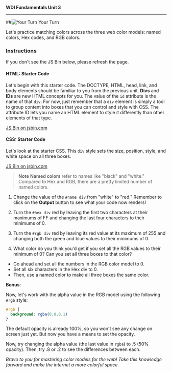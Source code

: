 **WDI Fundamentals Unit 3**

---

##![Your Turn](../assets/exercise.png) Your Turn

Let's practice matching colors across the three web color models: named colors, Hex codes, and RGB colors.

### Instructions
If you don't see the JS Bin below, please refresh the page.

#### HTML: Starter Code

Let's begin with this starter code. The DOCTYPE, HTML, head, link, and body elements should be familiar to you from the previous unit. **Divs** and **IDs** are new HTML concepts for you. The value of the `id` attribute is the name of that `div`. For now, just remember that a `div` element is simply a tool to group content into boxes that you can control and style with CSS. The attribute ID lets you name an HTML element to style it differently than other elements of that type.

<a class="jsbin-embed" href="http://jsbin.com/goyaqo/2/embed?html&height=600px">JS Bin on jsbin.com</a><script src="http://static.jsbin.com/js/embed.min.js?3.35.11"></script>

#### CSS: Starter Code
Let's look at the starter CSS. This `div` style sets the size, position, style, and white space on all three boxes.

<a class="jsbin-embed" href="http://jsbin.com/goyaqo/2/embed?css">JS Bin on jsbin.com</a><script src="http://static.jsbin.com/js/embed.min.js?3.35.11"></script>

>**Note** **Named colors** refer to names like "black" and "white." Compared to Hex and RGB, there are a pretty limited number of named colors.

1) Change the value of the `#name div` from "white" to "red." Remember to click on the **Output** button to see what your code now renders!

2) Turn the `#hex div` red by leaving the first two characters at their maximums of FF and changing the last four characters to their minimums of 0.

3) Turn the `#rgb div` red by leaving its red value at its maximum of 255 and changing both the green and blue values to their minimums of 0.

4) What color do you think you'd get if you set all the RGB values to their minimum of 0? Can you set all three boxes to that color?
  * Go ahead and set all the numbers in the RGB color model to 0.
  * Set all six characters in the Hex div to 0.
  * Then, use a named color to make all three boxes the same color.

**Bonus**:

Now, let's work with the alpha value in the RGB model using the following `#rgb` style:

```css
#rgb {
  background: rgba(0,0,0,1)
}
```

The default opacity is already 100%, so you won't see any change on screen just yet. But now you have a means to set the opacity.

Now, try changing the alpha value (the last value in `rgba`) to .5 (50% opacity). Then, try .8 or .2 to see the differences between each.

*Bravo to you for mastering color models for the web! Take this knowledge forward and make the internet a more colorful space.*
